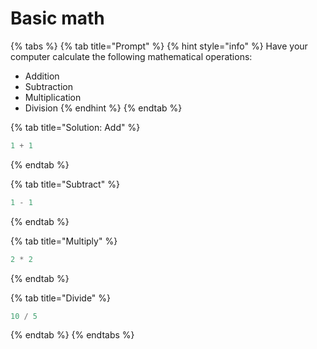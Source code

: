 # Basic math

{% tabs %}
{% tab title="Prompt" %}
{% hint style="info" %}
Have your computer calculate the following mathematical operations:

* Addition
* Subtraction
* Multiplication
* Division
{% endhint %}
{% endtab %}

{% tab title="Solution: Add" %}
```python
1 + 1
```
{% endtab %}

{% tab title="Subtract" %}
```python
1 - 1
```
{% endtab %}

{% tab title="Multiply" %}
```python
2 * 2
```
{% endtab %}

{% tab title="Divide" %}
```python
10 / 5
```
{% endtab %}
{% endtabs %}


